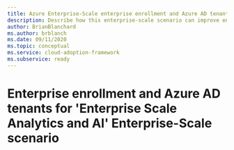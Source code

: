 ```yaml
---
title: Azure Enterprise-Scale enterprise enrollment and Azure AD tenants for 'Enterprise Scale Analytics and AI'
description: Describe how this enterprise-scale scenario can improve enterprise enrollment and Azure AD tenants of 'Enterprise Scale Analytics and AI'
author: BrianBlanchard
ms.author: brblanch
ms.date: 09/11/2020
ms.topic: conceptual
ms.service: cloud-adoption-framework
ms.subservice: ready
---
```


# Enterprise enrollment and Azure AD tenants for 'Enterprise Scale Analytics and AI' Enterprise-Scale scenario

<!-- Add content here -->